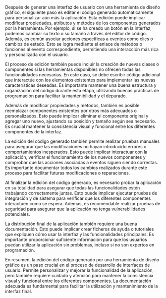 Después de generar una interfaz de usuario con una herramienta de diseño gráfico, el siguiente paso es editar el código generado automáticamente para personalizar aún más la aplicación. Esta edición puede implicar modificar propiedades, atributos y métodos de los componentes generados por la herramienta. Por ejemplo, si se ha creado un botón en la interfaz, podemos cambiar su texto o su tamaño a través del editor de código. Además, es común asociar acciones específicas a eventos como clics o cambios de estado. Esto se logra mediante el enlace de métodos o funciones al evento correspondiente, permitiendo una interacción más rica y personalizada con el usuario.

El proceso de edición también puede incluir la creación de nuevas clases o componentes si las herramientas disponibles no ofrecen todas las funcionalidades necesarias. En este caso, se debe escribir código adicional que interactúe con los elementos existentes para implementar las nuevas características deseadas. Es importante mantener una buena estructura y organización del código durante esta etapa, utilizando buenas prácticas de programación para facilitar la mantenibilidad y el depurado.

Además de modificar propiedades y métodos, también es posible reemplazar componentes existentes por otros más adecuados o personalizados. Esto puede implicar eliminar el componente original y agregar uno nuevo, ajustando su posición y tamaño según sea necesario. Es crucial mantener la consistencia visual y funcional entre los diferentes componentes de la interfaz.

La edición del código generado también permite realizar pruebas manuales para asegurar que las modificaciones no hayan introducido errores o comportamientos inesperados. Esto puede implicar interactuar con la aplicación, verificar el funcionamiento de los nuevos componentes y comprobar que las acciones asociadas a eventos siguen siendo correctas. Es importante documentar todos los cambios realizados durante este proceso para facilitar futuras modificaciones o reparaciones.

Al finalizar la edición del código generado, es necesario probar la aplicación en su totalidad para asegurar que todas las funcionalidades estén trabajando correctamente juntas. Esto puede implicar ejecutar pruebas de integración y de sistema para verificar que los diferentes componentes interactúen como se espera. Además, es recomendable realizar pruebas de seguridad para asegurar que la aplicación no tenga vulnerabilidades potenciales.

La distribución final de la aplicación también requiere una buena documentación. Esto puede implicar crear ficheros de ayuda o tutoriales que expliquen cómo usar la interfaz y las funcionalidades principales. Es importante proporcionar suficiente información para que los usuarios puedan utilizar la aplicación sin problemas, incluso si no son expertos en programación.

En resumen, la edición del código generado por una herramienta de diseño gráfico es un paso crucial en el proceso de desarrollo de interfaces de usuario. Permite personalizar y mejorar la funcionalidad de la aplicación, pero también requiere cuidado y atención para mantener la consistencia visual y funcional entre los diferentes componentes. La documentación adecuada es fundamental para facilitar la utilización y mantenimiento de la interfaz final.
